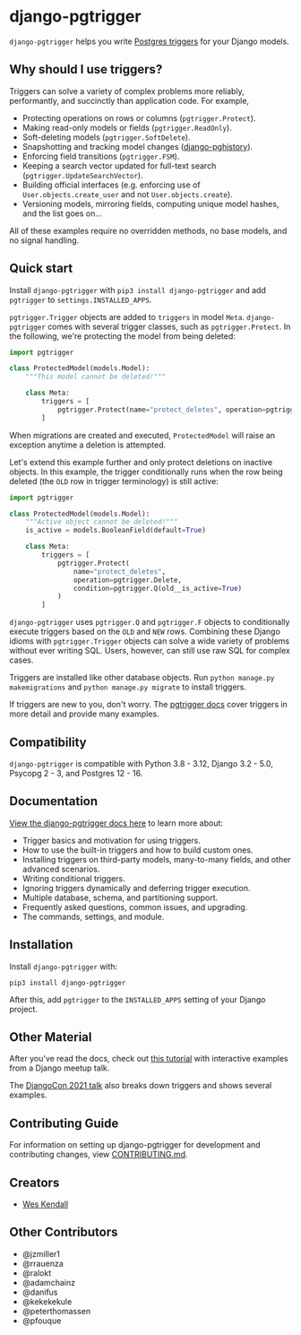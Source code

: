 # django-pgtrigger

`django-pgtrigger` helps you write [Postgres triggers](https://www.postgresql.org/docs/current/sql-createtrigger.html) for your Django models.

## Why should I use triggers?

Triggers can solve a variety of complex problems more reliably, performantly, and succinctly than application code.
For example,

* Protecting operations on rows or columns (`pgtrigger.Protect`).
* Making read-only models or fields (`pgtrigger.ReadOnly`).
* Soft-deleting models (`pgtrigger.SoftDelete`).
* Snapshotting and tracking model changes ([django-pghistory](https://django-pghistory.readthedocs.io/)).
* Enforcing field transitions (`pgtrigger.FSM`).
* Keeping a search vector updated for full-text search (`pgtrigger.UpdateSearchVector`).
* Building official interfaces (e.g. enforcing use of `User.objects.create_user` and not `User.objects.create`).
* Versioning models, mirroring fields, computing unique model hashes, and the list goes on...

All of these examples require no overridden methods, no base models, and no signal handling.

## Quick start

Install `django-pgtrigger` with `pip3 install django-pgtrigger` and add `pgtrigger` to `settings.INSTALLED_APPS`.

`pgtrigger.Trigger` objects are added to `triggers` in model `Meta`. `django-pgtrigger` comes with several trigger classes, such as `pgtrigger.Protect`. In the following, we're protecting the model from being deleted:

```python
import pgtrigger

class ProtectedModel(models.Model):
    """This model cannot be deleted!"""

    class Meta:
        triggers = [
            pgtrigger.Protect(name="protect_deletes", operation=pgtrigger.Delete)
        ]
```

When migrations are created and executed, `ProtectedModel` will raise an exception anytime a deletion is attempted.

Let's extend this example further and only protect deletions on inactive objects. In this example, the trigger conditionally runs when the row being deleted (the `OLD` row in trigger terminology) is still active:

```python
import pgtrigger

class ProtectedModel(models.Model):
    """Active object cannot be deleted!"""
    is_active = models.BooleanField(default=True)

    class Meta:
        triggers = [
            pgtrigger.Protect(
                name="protect_deletes",
                operation=pgtrigger.Delete,
                condition=pgtrigger.Q(old__is_active=True)
            )
        ]
```

`django-pgtrigger` uses `pgtrigger.Q` and `pgtrigger.F` objects to conditionally execute triggers based on the `OLD` and `NEW` rows. Combining these Django idioms with `pgtrigger.Trigger` objects can solve a wide variety of problems without ever writing SQL. Users, however, can still use raw SQL for complex cases.

Triggers are installed like other database objects. Run `python manage.py makemigrations` and `python manage.py migrate` to install triggers.

If triggers are new to you, don't worry. The [pgtrigger docs](https://django-pgtrigger.readthedocs.io/) cover triggers in more detail and provide many examples.

## Compatibility

`django-pgtrigger` is compatible with Python 3.8 - 3.12, Django 3.2 - 5.0, Psycopg 2 - 3, and Postgres 12 - 16.

## Documentation

[View the django-pgtrigger docs here](https://django-pgtrigger.readthedocs.io/) to learn more about:

* Trigger basics and motivation for using triggers.
* How to use the built-in triggers and how to build custom ones.
* Installing triggers on third-party models, many-to-many fields, and other advanced scenarios.
* Writing conditional triggers.
* Ignoring triggers dynamically and deferring trigger execution.
* Multiple database, schema, and partitioning support.
* Frequently asked questions, common issues, and upgrading.
* The commands, settings, and module.

## Installation

Install `django-pgtrigger` with:

    pip3 install django-pgtrigger
After this, add `pgtrigger` to the `INSTALLED_APPS` setting of your Django project.

## Other Material

After you've read the docs, check out [this tutorial](https://wesleykendall.github.io/django-pgtrigger-tutorial/) with interactive examples from a Django meetup talk.

The [DjangoCon 2021 talk](https://www.youtube.com/watch?v=Tte3d4JjxCk) also breaks down triggers and shows several examples.

## Contributing Guide

For information on setting up django-pgtrigger for development and contributing changes, view [CONTRIBUTING.md](CONTRIBUTING.md).

## Creators

- [Wes Kendall](https://github.com/wesleykendall)

## Other Contributors

- @jzmiller1
- @rrauenza
- @ralokt
- @adamchainz
- @danifus
- @kekekekule
- @peterthomassen
- @pfouque
